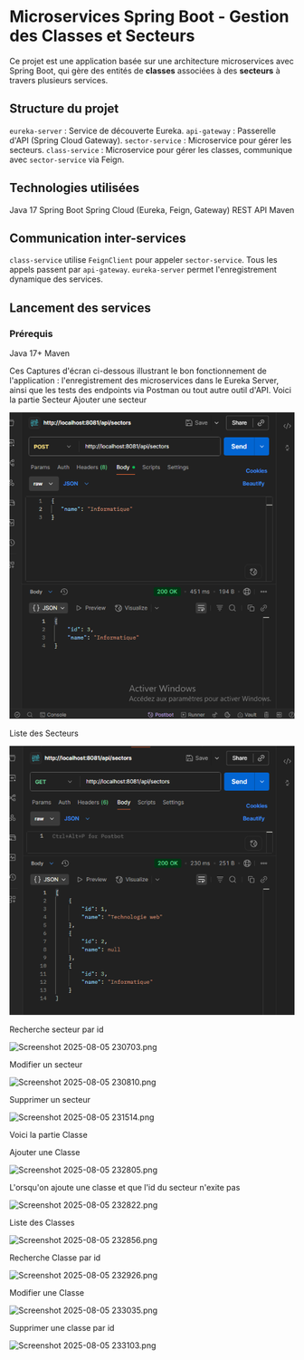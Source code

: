 # Microservices Spring Boot - Gestion des Classes et Secteurs

Ce projet est une application basée sur une architecture microservices avec Spring Boot, 
qui gère des entités de **classes** associées à des **secteurs** à travers plusieurs services.

##  Structure du projet

`eureka-server` : Service de découverte Eureka.
`api-gateway` : Passerelle d'API (Spring Cloud Gateway).
`sector-service` : Microservice pour gérer les secteurs.
`class-service` : Microservice pour gérer les classes, communique avec `sector-service` via Feign.

##  Technologies utilisées

Java 17
Spring Boot
Spring Cloud (Eureka, Feign, Gateway)
REST API
Maven

##  Communication inter-services

`class-service` utilise `FeignClient` pour appeler `sector-service`.
Tous les appels passent par `api-gateway`.
`eureka-server` permet l'enregistrement dynamique des services.

##  Lancement des services

### Prérequis
Java 17+
Maven

Ces  Captures d'écran ci-dessous illustrant le bon fonctionnement de l'application : l'enregistrement des microservices dans le Eureka Server, ainsi que les tests des endpoints via Postman ou tout autre outil d'API.
Voici la partie Secteur
Ajouter une secteur

![Screenshot 2025-08-05 230435.png](Screenshot%202025-08-05%20230435.png)

Liste des Secteurs

![Screenshot 2025-08-05 230634.png](Screenshot%202025-08-05%20230634.png)

Recherche secteur par id

![Screenshot 2025-08-05 230703.png](../../../../../Pictures/Screenshots/Screenshot%202025-08-05%20230703.png)

Modifier un secteur

![Screenshot 2025-08-05 230810.png](../../../../../Pictures/Screenshots/Screenshot%202025-08-05%20230810.png)

Supprimer un secteur

![Screenshot 2025-08-05 231514.png](../../../../../Pictures/Screenshots/Screenshot%202025-08-05%20231514.png)

Voici la partie Classe

Ajouter une Classe

![Screenshot 2025-08-05 232805.png](../../../../../Pictures/Screenshots/Screenshot%202025-08-05%20232805.png)

L'orsqu'on ajoute une classe et que l'id du secteur n'exite pas

![Screenshot 2025-08-05 232822.png](../../../../../Pictures/Screenshots/Screenshot%202025-08-05%20232822.png)

Liste des Classes

![Screenshot 2025-08-05 232856.png](../../../../../Pictures/Screenshots/Screenshot%202025-08-05%20232856.png)

Recherche Classe par id

![Screenshot 2025-08-05 232926.png](../../../../../Pictures/Screenshots/Screenshot%202025-08-05%20232926.png)

Modifier une Classe 

![Screenshot 2025-08-05 233035.png](../../../../../Pictures/Screenshots/Screenshot%202025-08-05%20233035.png)

Supprimer une classe par id

![Screenshot 2025-08-05 233103.png](../../../../../Pictures/Screenshots/Screenshot%202025-08-05%20233103.png)


